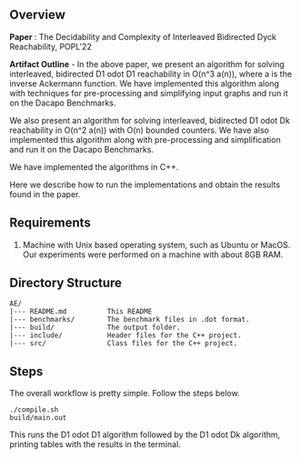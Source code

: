 


## Overview

**Paper** : The Decidability and Complexity of Interleaved Bidirected Dyck Reachability, POPL'22

**Artifact Outline** - In the above paper, we present an algorithm for solving interleaved, bidirected D1 odot D1 reachability in O(n^3 a(n)), where a is the inverse Ackermann function.
We have implemented this algorithm along with techniques for pre-processing and simplifying input graphs and run it on the Dacapo Benchmarks.

We also present an algorithm for solving interleaved, bidirected D1 odot Dk reachability in O(n^2 a(n)) with O(n) bounded counters.
We have also implemented this algorithm along with pre-processing and simplification and run it on the Dacapo Benchmarks.

We have implemented the algorithms in C++.

Here we describe how to run the implementations and obtain the results found in the paper.


## Requirements

1. Machine with Unix based operating system, such as Ubuntu or MacOS. Our experiments were performed on a machine with about 8GB RAM. 

## Directory Structure

```
AE/
|--- README.md			This README 
|--- benchmarks/		The benchmark files in .dot format.
|--- build/	            The output folder.
|--- include/		    Header files for the C++ project.
|--- src/		        Class files for the C++ project.

```

## Steps

The overall workflow is pretty simple. Follow the steps below.


```
./compile.sh
build/main.out 
```

This runs the D1 odot D1 algorithm followed by the D1 odot Dk algorithm, printing tables with the results in the terminal. 